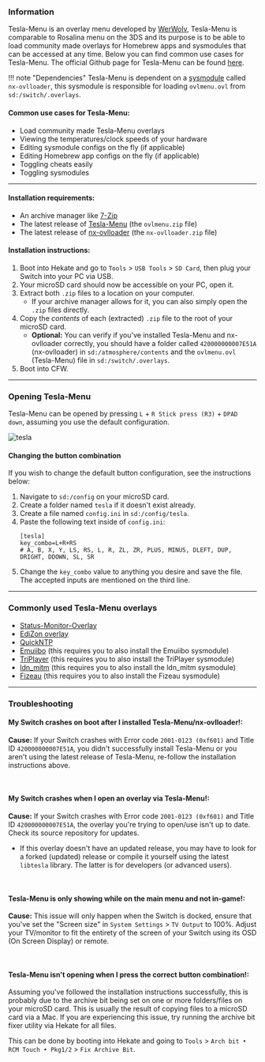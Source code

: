 ### **Information**

Tesla-Menu is an overlay menu developed by [WerWolv](https://github.com/WerWolv), Tesla-Menu is comparable to Rosalina menu on the 3DS and its purpose is to be able to load community made overlays for Homebrew apps and sysmodules that can be accessed at any time. Below you can find common use cases for Tesla-Menu. The official Github page for Tesla-Menu can be found [here](https://github.com/WerWolv/Tesla-Menu).

!!! note "Dependencies"
    Tesla-Menu is dependent on a [sysmodule](index.md#terminologies) called `nx-ovlloader`, this sysmodule is responsible for loading `ovlmenu.ovl` from `sd:/switch/.overlays`.

#### Common use cases for Tesla-Menu:
- Load community made Tesla-Menu overlays
- Viewing the temperatures/clock speeds of your hardware
- Editing sysmodule configs on the fly (if applicable)
- Editing Homebrew app configs on the fly (if applicable)
- Toggling cheats easily
- Toggling sysmodules

-----

#### Installation requirements:
- An archive manager like [7-Zip](https://www.7-zip.org/)
- The latest release of [Tesla-Menu](https://github.com/WerWolv/Tesla-Menu/releases/tag/v1.2.3) (the `ovlmenu.zip` file)
- The latest release of [nx-ovlloader](https://github.com/WerWolv/nx-ovlloader/releases/tag/v1.0.7) (the `nx-ovlloader.zip` file)

#### Installation instructions:
1. Boot into Hekate and go to `Tools` > `USB Tools` > `SD Card`, then plug your Switch into your PC via USB.
1. Your microSD card should now be accessible on your PC, open it.
1. Extract both `.zip` files to a location on your computer.
    - If your archive manager allows for it, you can also simply open the `.zip` files directly.
1. Copy the *contents* of each (extracted) `.zip` file to the root of your microSD card.
    - **Optional:** You can verify if you've installed Tesla-Menu and nx-ovlloader correctly, you should have a folder called `420000000007E51A` (nx-ovlloader) in `sd:/atmosphere/contents` and the `ovlmenu.ovl` (Tesla-Menu) file in `sd:/switch/.overlays`.
1. Boot into CFW.

-----

### **Opening Tesla-Menu**
Tesla-Menu can be opened by pressing `L` + `R Stick press (R3)` + `DPAD down`, assuming you use the default configuration.

![tesla](img/tesla-menu.jpg)

#### Changing the button combination

If you wish to change the default button configuration, see the instructions below:

1. Navigate to `sd:/config` on your microSD card.
1. Create a folder named `tesla` if it doesn't exist already.
1. Create a file named `config.ini` in `sd:/config/tesla`.
1. Paste the following text inside of `config.ini`:
    ```
    [tesla]
    key_combo=L+R+RS
    # A, B, X, Y, LS, RS, L, R, ZL, ZR, PLUS, MINUS, DLEFT, DUP, DRIGHT, DDOWN, SL, SR
    ```
1. Change the `key_combo` value to anything you desire and save the file. The accepted inputs are mentioned on the third line.

-----

### **Commonly used Tesla-Menu overlays**
- [Status-Monitor-Overlay](https://github.com/masagrator/Status-Monitor-Overlay)
- [EdiZon overlay](https://github.com/proferabg/EdiZon-Overlay)
- [QuickNTP](https://github.com/nedex/QuickNTP)
- [Emuiibo](https://github.com/XorTroll/emuiibo) (this requires you to also install the Emuiibo sysmodule)
- [TriPlayer](https://github.com/DefenderOfHyrule/TriPlayer) (this requires you to also install the TriPlayer sysmodule)
- [ldn_mitm](https://github.com/DefenderOfHyrule/ldn_mitm) (this requires you to also install the ldn_mitm sysmodule)
- [Fizeau](https://github.com/averne/Fizeau) (this requires you to also install the Fizeau sysmodule)

-----

### **Troubleshooting**
#### **My Switch crashes on boot after I installed Tesla-Menu/nx-ovlloader!:**

**Cause:** If your Switch crashes with Error code `2001-0123 (0xf601)` and Title ID `420000000007E51A`, you didn't successfully install Tesla-Menu or you aren't using the latest release of Tesla-Menu, re-follow the installation instructions above.

&nbsp;

#### **My Switch crashes when I open an overlay via Tesla-Menu!:**

**Cause:** If your Switch crashes with Error code `2001-0123 (0xf601)` and Title ID `420000000007E51A`, the overlay you're trying to open/use isn't up to date. Check its source repository for updates.

- If this overlay doesn't have an updated release, you may have to look for a forked (updated) release or compile it yourself using the latest `libtesla` library. The latter is for developers (or advanced users).

&nbsp;

#### **Tesla-Menu is only showing while on the main menu and not in-game!:**

**Cause:** This issue will only happen when the Switch is docked, ensure that you've set the "Screen size" in `System Settings` > `TV Output` to 100%. Adjust your TV/monitor to fit the entirety of the screen of your Switch using its OSD (On Screen Display) or remote.

&nbsp;

#### **Tesla-Menu isn't opening when I press the correct button combination!:**

Assuming you've followed the installation instructions successfully, this is probably due to the archive bit being set on one or more folders/files on your microSD card. This is usually the result of copying files to a microSD card via a Mac. If you are experiencing this issue, try running the archive bit fixer utility via Hekate for all files.

This can be done by booting into Hekate and going to `Tools` > `Arch bit • RCM Touch • Pkg1/2` > `Fix Archive Bit`.
